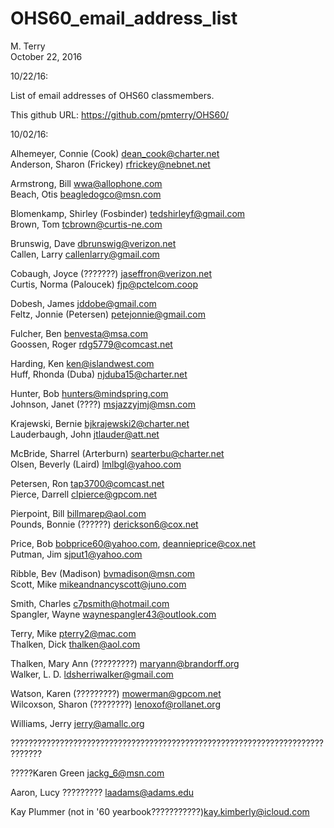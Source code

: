 # OHS60_email_address_list
M. Terry  
October 22, 2016  



10/22/16: 

List of email addresses of OHS60 classmembers.

This github URL: https://github.com/pmterry/OHS60/

10/02/16:

Alhemeyer, Connie (Cook)          dean_cook@charter.net  
Anderson, Sharon (Frickey)        rfrickey@nebnet.net  

Armstrong, Bill                   wwa@allophone.com  
Beach, Otis                       beagledogco@msn.com  

Blomenkamp, Shirley (Fosbinder)   tedshirleyf@gmail.com  
Brown, Tom                        tcbrown@curtis-ne.com  

Brunswig, Dave                    dbrunswig@verizon.net  
Callen, Larry                     callenlarry@gmail.com  

Cobaugh, Joyce (???????)          jaseffron@verizon.net  
Curtis, Norma (Paloucek)          fjp@pctelcom.coop  

Dobesh, James                     jddobe@gmail.com  
Feltz, Jonnie (Petersen)          petejonnie@gmail.com  

Fulcher, Ben                      benvesta@msa.com  
Goossen, Roger                    rdg5779@comcast.net  

Harding, Ken                      ken@islandwest.com  
Huff, Rhonda (Duba)               njduba15@charter.net  

Hunter, Bob                       hunters@mindspring.com  
Johnson, Janet (????)             msjazzyjmj@msn.com  

Krajewski, Bernie                 bjkrajewski2@charter.net  
Lauderbaugh, John                 jtlauder@att.net  

McBride, Sharrel (Arterburn)      searterbu@charter.net  
Olsen, Beverly (Laird)            lmlbgl@yahoo.com  

Petersen, Ron                     tap3700@comcast.net  
Pierce, Darrell                   clpierce@gpcom.net  

Pierpoint, Bill                   billmarep@aol.com  
Pounds, Bonnie (??????)           derickson6@cox.net  

Price, Bob                        bobprice60@yahoo.com, deannieprice@cox.net  
Putman, Jim                       sjput1@yahoo.com  

Ribble, Bev (Madison)             bvmadison@msn.com  
Scott, Mike                       mikeandnancyscott@juno.com  

Smith, Charles                    c7psmith@hotmail.com  
Spangler, Wayne                   waynespangler43@outlook.com  

Terry, Mike                       pterry2@mac.com  
Thalken, Dick                     thalken@aol.com  

Thalken, Mary Ann (?????????)     maryann@brandorff.org  
Walker, L. D.                     ldsherriwalker@gmail.com  

Watson, Karen (?????????)         mowerman@gpcom.net  
Wilcoxson, Sharon (????????)      lenoxof@rollanet.org  

Williams, Jerry                   jerry@amallc.org  


?????????????????????????????????????????????????????????????????????????????  


?????Karen Green    jackg_6@msn.com

Aaron, Lucy ????????? laadams@adams.edu

Kay Plummer (not in '60 yearbook???????????)kay.kimberly@icloud.com
